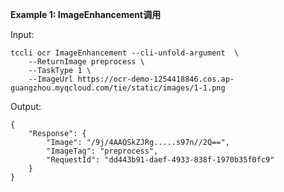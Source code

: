 **Example 1: ImageEnhancement调用**



Input: 

```
tccli ocr ImageEnhancement --cli-unfold-argument  \
    --ReturnImage preprocess \
    --TaskType 1 \
    --ImageUrl https://ocr-demo-1254418846.cos.ap-guangzhou.myqcloud.com/tie/static/images/1-1.png
```

Output: 
```
{
    "Response": {
        "Image": "/9j/4AAQSkZJRg.....s97n//2Q==",
        "ImageTag": "preprocess",
        "RequestId": "dd443b91-daef-4933-838f-1970b35f0fc9"
    }
}
```

